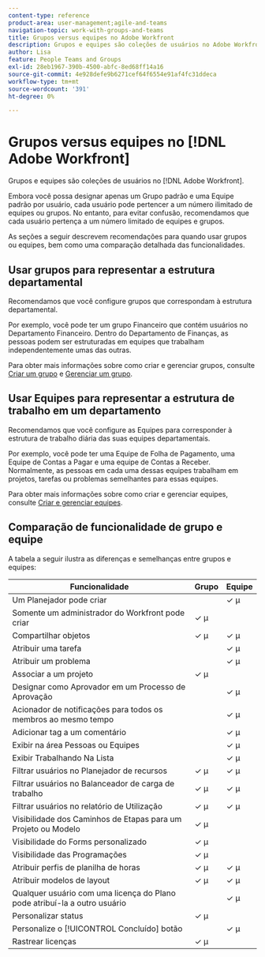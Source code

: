 ```yaml
---
content-type: reference
product-area: user-management;agile-and-teams
navigation-topic: work-with-groups-and-teams
title: Grupos versus equipes no Adobe Workfront
description: Grupos e equipes são coleções de usuários no Adobe Workfront.
author: Lisa
feature: People Teams and Groups
exl-id: 28eb1967-390b-4500-abfc-8ed68ff14a16
source-git-commit: 4e928defe9b6271cef64f6554e91af4fc31ddeca
workflow-type: tm+mt
source-wordcount: '391'
ht-degree: 0%

---
```


# Grupos versus equipes no [!DNL Adobe Workfront]

<!-- Audited: 12/2023 -->

Grupos e equipes são coleções de usuários no [!DNL Adobe Workfront].

Embora você possa designar apenas um Grupo padrão e uma Equipe padrão por usuário, cada usuário pode pertencer a um número ilimitado de equipes ou grupos. No entanto, para evitar confusão, recomendamos que cada usuário pertença a um número limitado de equipes e grupos.

As seções a seguir descrevem recomendações para quando usar grupos ou equipes, bem como uma comparação detalhada das funcionalidades.

## Usar grupos para representar a estrutura departamental

Recomendamos que você configure grupos que correspondam à estrutura departamental.

Por exemplo, você pode ter um grupo Financeiro que contém usuários no Departamento Financeiro. Dentro do Departamento de Finanças, as pessoas podem ser estruturadas em equipes que trabalham independentemente umas das outras.

Para obter mais informações sobre como criar e gerenciar grupos, consulte [Criar um grupo](../../administration-and-setup/manage-groups/create-and-manage-groups/create-a-group.md) e [Gerenciar um grupo](../../administration-and-setup/manage-groups/create-and-manage-groups/manage-a-group.md).

## Usar Equipes para representar a estrutura de trabalho em um departamento

Recomendamos que você configure as Equipes para corresponder à estrutura de trabalho diária das suas equipes departamentais.

Por exemplo, você pode ter uma Equipe de Folha de Pagamento, uma Equipe de Contas a Pagar e uma equipe de Contas a Receber. Normalmente, as pessoas em cada uma dessas equipes trabalham em projetos, tarefas ou problemas semelhantes para essas equipes.

Para obter mais informações sobre como criar e gerenciar equipes, consulte [Criar e gerenciar equipes](../../people-teams-and-groups/create-and-manage-teams/create-and-mange-teams.md).

## Comparação de funcionalidade de grupo e equipe

A tabela a seguir ilustra as diferenças e semelhanças entre grupos e equipes:

| **Funcionalidade** | **Grupo** | **Equipe** |
|---|---|---|
| Um Planejador pode criar |  | ✓ µ |
| Somente um administrador do Workfront pode criar | ✓ µ |  |
| Compartilhar objetos | ✓ µ | ✓ µ |
| Atribuir uma tarefa |  | ✓ µ |
| Atribuir um problema |  | ✓ µ |
| Associar a um projeto | ✓ µ |  |
| Designar como Aprovador em um Processo de Aprovação |  | ✓ µ |
| Acionador de notificações para todos os membros ao mesmo tempo |  | ✓ µ |
| Adicionar tag a um comentário |  | ✓ µ |
| Exibir na área Pessoas ou Equipes |  | ✓ µ |
| Exibir Trabalhando Na Lista |  | ✓ µ |
| Filtrar usuários no Planejador de recursos | ✓ µ | ✓ µ |
| Filtrar usuários no Balanceador de carga de trabalho | ✓ µ | ✓ µ |
| Filtrar usuários no relatório de Utilização | ✓ µ | ✓ µ |
| Visibilidade dos Caminhos de Etapas para um Projeto ou Modelo | ✓ µ |  |
| Visibilidade do Forms personalizado | ✓ µ |  |
| Visibilidade das Programações | ✓ µ |  |
| Atribuir perfis de planilha de horas | ✓ µ | ✓ µ |
| Atribuir modelos de layout | ✓ µ | ✓ µ |
| Qualquer usuário com uma licença do Plano pode atribuí-la a outro usuário |  | ✓ µ |
| Personalizar status | ✓ µ |  |
| Personalize o [!UICONTROL Concluído] botão |  | ✓ µ |
| Rastrear licenças | ✓ µ |  |
